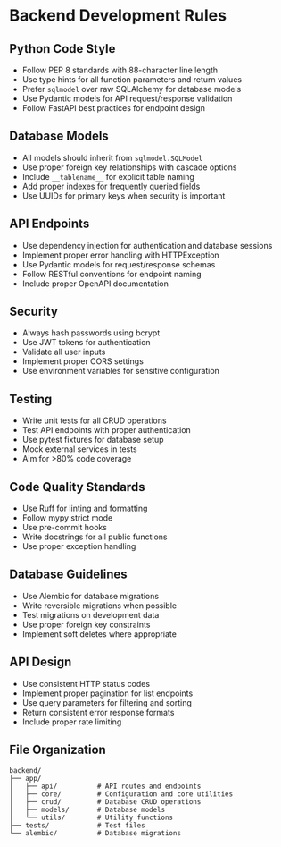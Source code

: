 # Backend Development Rules

## Python Code Style
- Follow PEP 8 standards with 88-character line length
- Use type hints for all function parameters and return values
- Prefer `sqlmodel` over raw SQLAlchemy for database models
- Use Pydantic models for API request/response validation
- Follow FastAPI best practices for endpoint design

## Database Models
- All models should inherit from `sqlmodel.SQLModel`
- Use proper foreign key relationships with cascade options
- Include `__tablename__` for explicit table naming
- Add proper indexes for frequently queried fields
- Use UUIDs for primary keys when security is important

## API Endpoints
- Use dependency injection for authentication and database sessions
- Implement proper error handling with HTTPException
- Use Pydantic models for request/response schemas
- Follow RESTful conventions for endpoint naming
- Include proper OpenAPI documentation

## Security
- Always hash passwords using bcrypt
- Use JWT tokens for authentication
- Validate all user inputs
- Implement proper CORS settings
- Use environment variables for sensitive configuration

## Testing
- Write unit tests for all CRUD operations
- Test API endpoints with proper authentication
- Use pytest fixtures for database setup
- Mock external services in tests
- Aim for >80% code coverage

## Code Quality Standards
- Use Ruff for linting and formatting
- Follow mypy strict mode
- Use pre-commit hooks
- Write docstrings for all public functions
- Use proper exception handling

## Database Guidelines
- Use Alembic for database migrations
- Write reversible migrations when possible
- Test migrations on development data
- Use proper foreign key constraints
- Implement soft deletes where appropriate

## API Design
- Use consistent HTTP status codes
- Implement proper pagination for list endpoints
- Use query parameters for filtering and sorting
- Return consistent error response formats
- Include proper rate limiting

## File Organization
```
backend/
├── app/
│   ├── api/          # API routes and endpoints
│   ├── core/         # Configuration and core utilities
│   ├── crud/         # Database CRUD operations
│   ├── models/       # Database models
│   └── utils/        # Utility functions
├── tests/            # Test files
└── alembic/          # Database migrations
``` 